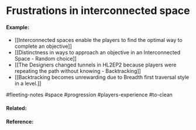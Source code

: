 # Frustrations in interconnected space

#### Example:
- [[Interconnected spaces enable the players to find the optimal way to complete an objective]]
- [[Distinctness in ways to approach an objective in an Interconnected Space - Random choice]]
- [[The Designers changed tunnels in HL2EP2 because players were repeating the path without knowing - Backtracking]]
- [[Backtracking becomes unrewarding due to Breadth first traversal style in a level.]]

#fleeting-notes #space #progression #players-experience #to-clean 
#### Related:


#### Reference:
